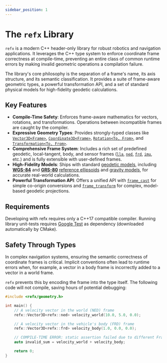 ```yaml
---
sidebar_position: 1
---
```


# The `refx` Library

`refx` is a modern C++ header-only library for robust robotics and navigation applications. It leverages the C++ type system to enforce coordinate frame correctness at compile-time, preventing an entire class of common runtime errors by making invalid geometric operations a compilation failure.

The library's core philosophy is the separation of a frame's name, its axis structure, and its semantic classification. It provides a suite of frame-aware geometric types, a powerful transformation API, and a set of standard physical models for high-fidelity geodetic calculations.

## Key Features

  * **Compile-Time Safety**: Enforces frame-aware mathematics for vectors, rotations, and transformations. Operations between incompatible frames are caught by the compiler.
  * **Expressive Geometry Types**: Provides strongly-typed classes like [`Vector3D<Frame>`](full_doc/geometry_h#vectors), [`Coordinate3D<Frame>`](full_doc/geometry_h#coordinates), [`Rotation<To, From>`](full_doc/geometry_h#rotation), and [`Transformation<To, From>`](full_doc/geometry_h#transformations).
  * **Comprehensive Frame System**: Includes a rich set of predefined geodetic, local-tangent, body, and sensor frames ([`lla`](full_doc/frames_h#latitude-longitude-altitude-lla), [`ned`](full_doc/frames_h#north-east-down-ned), [`frd`](full_doc/frames_h#forward-right-down-frd), [`imu`](full_doc/frames_h#imu-imu), etc.) and is fully extensible with user-defined frames.
  * **High-Fidelity Models**: Ships with standard [geodetic models](full_doc/models_h#earth-model), including [**WGS-84**](https://en.wikipedia.org/wiki/World_Geodetic_System) and [**GRS-80**](https://en.wikipedia.org/wiki/Geodetic_Reference_System_1980) [reference ellipsoids](full_doc/models_h#reference-ellipsoid) and [gravity models](full_doc/models_h#gravity-model), for accurate real-world calculations.
  * **Powerful Transformation API**: Offers a unified API with [`frame_cast`](full_doc/transformations_h#co-origin-conversion-frame_cast) for simple co-origin conversions and [`frame_transform`](full_doc/transformations_h#complex-transformations-frame_transform) for complex, model-based geodetic projections.

## Requirements

Developing with refx requires only a C++17 compatible compiler. Running library unit-tests requires [Google Test](https://github.com/google/googletest) as dependency (downloaded automatically by CMake).

## Safety Through Types

In complex navigation systems, ensuring the semantic correctness of coordinate frames is critical. Implicit conventions often lead to runtime errors when, for example, a vector in a body frame is incorrectly added to a vector in a world frame.

`refx` prevents this by encoding the frame into the type itself. The following code will not compile, saving hours of potential debugging:

```cpp
#include <refx/geometry.h>

int main() {
    // A velocity vector in the world (NED) frame
    refx::Vector3D<refx::ned> velocity_world(10.0, 5.0, 0.0);

    // A velocity vector in the vehicle's body (FRD) frame
    refx::Vector3D<refx::frd> velocity_body(1.0, 0.0, 0.0);

    // COMPILE-TIME ERROR: static assertion failed due to different FrameTags.
    auto invalid_sum = velocity_world + velocity_body;

    return 0;
}
```
